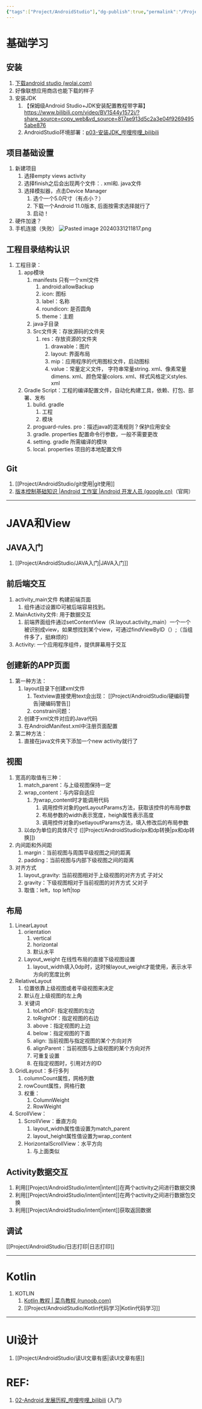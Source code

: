 ```yaml
---
{"tags":["Project/AndroidStudio"],"dg-publish":true,"permalink":"/Project/AndroidStudio/AndroidStudio入门/","dgPassFrontmatter":true}
---
```


# 基础学习
## 安装
1. [下载android studio (wolai.com)](https://www.wolai.com/dyDs6YzzSJD96QTa648aGJ)
2. 好像联想应用商店也能下载的样子
3. 安装JDK
	1. 【保姆级Android Studio+JDK安装配置教程带字幕】 https://www.bilibili.com/video/BV1S44y1572j/?share_source=copy_web&vd_source=817ae913d5c2a3e04f92694955abe876
	2. AndroidStudio环境部署：[p03-安装JDK_哔哩哔哩_bilibili](https://www.bilibili.com/video/BV1Su4y1w7hL/?p=3&spm_id_from=pageDriver&vd_source=ed636aea03b32e53457a090439165487)

## 项目基础设置
1. 新建项目
	1. 选择empty views activity
	2. 选择finish之后会出现两个文件：. xml和. java文件
	3. 选择模拟器，点击Device Manager
		1. 选个一个5.0尺寸（有点小？）
		2. 下载一个Android 11.0版本, 后面按需求选择就行了
		3. 启动！
2.  硬件加速？
3. 手机连接（失败）
 ![Pasted image 20240331211817.png](/img/user/Project/AndroidStudio/%E5%9B%BE%E7%89%87/Pasted%20image%2020240331211817.png)

## 工程目录结构认识
1.  工程目录：
	1. app模块
		1. manifests 只有一个xml文件
			1. android:allowBackup
			2. icon: 图标
			3. label：名称
			4. roundicon: 是否圆角
			5. theme：主题
		2. java子目录	
		3. Src文件夹：存放源码的文件夹
			1. res：存放资源的文件夹
				1. drawable：图片
				2. layout: 界面布局
				3. mip：应用程序的代用图标文件，启动图标
				4. value：常量定义文件，  字符串常量string. xml、像素常量dimens. xml、颜色常量colors. xml、样式风格定义styles. xml
	2. Gradle Script：工程的编译配置文件，自动化构建工具，依赖、打包、部署、发布
		1. bulid. gradle
			1. 工程
			2. 模块
		2. proguard-rules. pro：描述java的混淆规则？保护应用安全
		3. gradle. properties  配置命令行参数，一般不需要更改
		4. setting. gradle    所需编译的模块
		5. local. properties  项目的本地配置文件

## Git
1.  [[Project/AndroidStudio/git使用\|git使用]]
2.  [版本控制基础知识 |Android 工作室 |Android 开发人员 (google.cn)](https://developer.android.google.cn/studio/projects/version-control)（官网） 

---
# JAVA和View
## JAVA入门
1. [[Project/AndroidStudio/JAVA入门\|JAVA入门]]
## 前后端交互
1. activity_main文件 构建前端页面
	1. 组件通过设置ID可被后端容易找到。
2. MainActivity文件: 用于数据交互
	1. 前端界面组件通过setContentView（R.layout.activity_main）一个一个被识别成view，如果想找到某个view，可通过findViewByID（）;（当组件多了，挺麻烦的）
3. Activity: 一个应用程序组件，提供屏幕用于交互
## 创建新的APP页面
1. 第一种方法：
	1. layout目录下创建xml文件
		1. Textview直接使用text会出现： [[Project/AndroidStudio/硬编码警告\|硬编码警告]]
		2. constrain问题：
	2.  创建于xml文件对应的Java代码
	3. 在AndroidManifest.xml中注册页面配置
2. 第二种方法：
	1. 直接在java文件夹下添加一个new activity就行了
## 视图
1. 宽高的取值有三种：
	1. match_parent：与上级视图保持一定
	2. wrap_content：与内容自适应
		1. 为wrap_content时才能调用代码
			1. 调用控件对象的getLayoutParams方法，获取该控件的布局参数
			2. 布局参数的width表示宽度，heigh属性表示高度
			3. 调用控件对象的setlayoutParams方法，填入修改后的布局参数
	3. 以dp为单位的具体尺寸 ([[Project/AndroidStudio/px和dp转换\|px和dp转换]])
2. 内间距和外间距
	1. margin：当前视图与周围平级视图之间的距离
	2. padding：当前视图与内部下级视图之间的距离
3. 对齐方式
	1. layout_gravity: 当前视图相对于上级视图的对齐方式 子对父
	2. gravity：下级视图相对于当前视图的对齐方式  父对子
	3. 取值：left，top  left|top


## 布局
1. LinearLayout
	1. orientation
		1. vertical
		2. horizontal
		3. 默认水平
	2. Layout_weight 在线性布局的直接下级视图设置
		1. layout_width填入0dp时，这时候layout_weight才能使用，表示水平方向的宽度比例
2. RelativeLayout
	1. 位置依靠上级视图或者平级视图来决定
	2. 默认在上级视图的左上角
	3. 关键词
		1. toLeftOF: 指定视图的左边
		2. toRightOf：指定视图的右边
		3. above：指定视图的上边
		4. below：指定视图的下面
		5. align: 当前视图与指定视图的某个方向对齐
		6. alignParent：当前视图与上级视图的某个方向对齐
		7. 可重复设置
		8. 在指定视图时，引用对方的ID
3. GridLayout：多行多列
	1. columnCount属性，网格列数
	2. rowCount属性，网格行数
	3. 权重：
		1. ColumnWeight
		2. RowWeight
4. ScrollView：
	1. ScrollView：垂直方向
		1. layout_width属性值设置为match_parent
		2. layout_height属性值设置为wrap_content
	2. HorizontalScrollView：水平方向
		1. 与上面类似



## Activity数据交互
1. 利用[[Project/AndroidStudio/intent\|intent]]在两个activity之间进行数据交换
2. 利用[[Project/AndroidStudio/intent\|intent]]在两个activity之间进行数据包交换
3. 利用[[Project/AndroidStudio/intent\|intent]]获取返回数据

## 调试
 [[Project/AndroidStudio/日志打印\|日志打印]]


---
# Kotlin
1. KOTLIN
	1. [Kotlin 教程 | 菜鸟教程 (runoob.com)](https://www.runoob.com/kotlin/kotlin-tutorial.html)
	2. [[Project/AndroidStudio/Kotlin代码学习\|Kotlin代码学习]]
---

# UI设计
1. [[Project/AndroidStudio/读UI文章有感\|读UI文章有感]]
# REF:
1. [02-Android 发展历程_哔哩哔哩_bilibili](https://www.bilibili.com/video/BV19U4y1R7zV/?p=2&spm_id_from=pageDriver&vd_source=ed636aea03b32e53457a090439165487) (入门)
